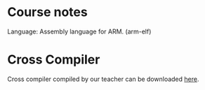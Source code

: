 # Course notes

Language: Assembly language for ARM. (arm-elf)

# Cross Compiler

Cross compiler compiled by our teacher can be downloaded [here](https://drive.google.com/folderview?id=0B9W0GR7tEgdYbEVsZVdyZmQ0c00&usp=sharing).
